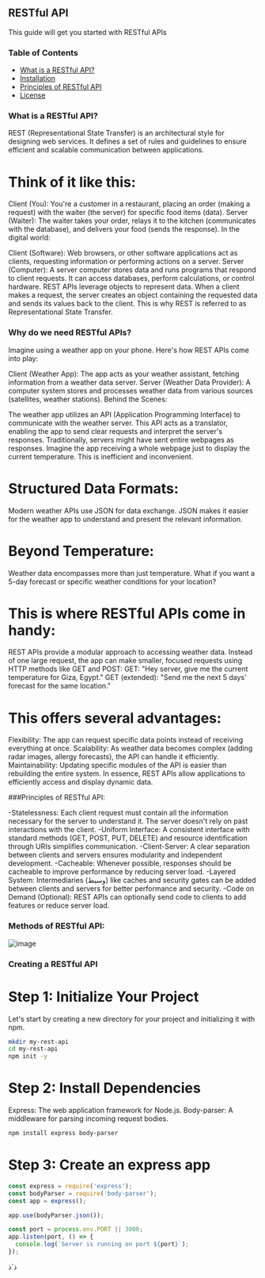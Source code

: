 ##  RESTful API

This guide will get you started with RESTful APIs

### Table of Contents

* [What is a RESTful API?](#what-is-a-restful-api)
* [Installation](#why-do-we-need-restful-apis)
* [Principles of RESTful API](#principles-of-restful-api)
* [License](#license)




### What is a RESTful API?
REST (Representational State Transfer) is an architectural style for designing web services. It defines a set of rules and guidelines to ensure efficient and scalable communication between applications.

# Think of it like this:

Client (You): You're a customer in a restaurant, placing an order (making a request) with the waiter (the server) for specific food items (data).
Server (Waiter): The waiter takes your order, relays it to the kitchen (communicates with the database), and delivers your food (sends the response).
In the digital world:

Client (Software): Web browsers, or other software applications act as clients, requesting information or performing actions on a server.
Server (Computer): A server computer stores data and runs programs that respond to client requests. It can access databases, perform calculations, or control hardware.
REST APIs leverage objects to represent data. When a client makes a request, the server creates an object containing the requested data and sends its values back to the client. This is why REST is referred to as Representational State Transfer.




### Why do we need RESTful APIs?
Imagine using a weather app on your phone. Here's how REST APIs come into play:

Client (Weather App): The app acts as your weather assistant, fetching information from a weather data server.
Server (Weather Data Provider): A computer system stores and processes weather data from various sources (satellites, weather stations).
Behind the Scenes:

The weather app utilizes an API (Application Programming Interface) to communicate with the weather server. This API acts as a translator, enabling the app to send clear requests and interpret the server's responses.
Traditionally, servers might have sent entire webpages as responses. Imagine the app receiving a whole webpage just to display the current temperature. This is inefficient and inconvenient.

# Structured Data Formats:
Modern weather APIs use JSON for data exchange. JSON makes it easier for the weather app to understand and present the relevant information.

# Beyond Temperature:
Weather data encompasses more than just temperature. What if you want a 5-day forecast or specific weather conditions for your location?

# This is where RESTful APIs come in handy:

REST APIs provide a modular approach to accessing weather data. Instead of one large request, the app can make smaller, focused requests using HTTP methods like GET and POST:
GET: "Hey server, give me the current temperature for Giza, Egypt."
GET (extended): "Send me the next 5 days' forecast for the same location."


# This offers several advantages:

Flexibility: The app can request specific data points instead of receiving everything at once.
Scalability: As weather data becomes complex (adding radar images, allergy forecasts), the API can handle it efficiently.
Maintainability: Updating specific modules of the API is easier than rebuilding the entire system.
In essence, REST APIs allow applications to efficiently access and display dynamic data.




###Principles of RESTful API:

-Statelessness: Each client request must contain all the information necessary for the server to understand it. The server doesn't rely on past interactions with the client.
-Uniform Interface: A consistent interface with standard methods (GET, POST, PUT, DELETE) and resource identification through URIs simplifies communication.
-Client-Server: A clear separation between clients and servers ensures modularity and independent development.
-Cacheable: Whenever possible, responses should be cacheable to improve performance by reducing server load.
-Layered System: Intermediaries (وسيط) like caches and security gates can be added between clients and servers for better performance and security.
-Code on Demand (Optional): REST APIs can optionally send code to clients to add features or reduce server load.




### Methods of RESTful API:

![image](https://github.com/user-attachments/assets/efa6f974-58f8-4875-9df7-af58932a7eb2)




### Creating a RESTful API

# Step 1: Initialize Your Project
Let's start by creating a new directory for your project and initializing it with npm.
```bash
mkdir my-rest-api
cd my-rest-api
npm init -y
```

# Step 2: Install Dependencies

Express: The web application framework for Node.js.
Body-parser: A middleware for parsing incoming request bodies.

```bash
npm install express body-parser
```

# Step 3: Create an express app

```js
const express = require('express');
const bodyParser = require('body-parser');
const app = express();

app.use(bodyParser.json());

const port = process.env.PORT || 3000;
app.listen(port, () => {
  console.log(`Server is running on port ${port}`);
});
```
ذ`ذ
